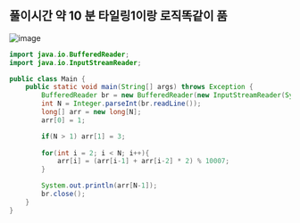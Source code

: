 ## 풀이시간 약 10 분 타일링1이랑 로직똑같이 품
![image](https://user-images.githubusercontent.com/92290312/194991026-2cf09a75-77c2-4e44-a18d-2e72eda7dfcf.png)

```java
import java.io.BufferedReader;
import java.io.InputStreamReader;

public class Main {
    public static void main(String[] args) throws Exception {
        BufferedReader br = new BufferedReader(new InputStreamReader(System.in));
        int N = Integer.parseInt(br.readLine());
        long[] arr = new long[N];
        arr[0] = 1;

        if(N > 1) arr[1] = 3;
        
        for(int i = 2; i < N; i++){
            arr[i] = (arr[i-1] + arr[i-2] * 2) % 10007;
        }

        System.out.println(arr[N-1]);
        br.close();   
    }
}
```
